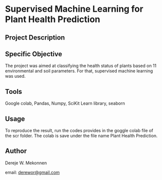 # Supervised Machine Learning for Plant Health Prediction

## Project Description

## Specific Objective
The project was aimed at classifying the health status of plants based on 11 environmental and soil parameters. For that, 
supervised machine learning was used.

## Tools
Google colab, Pandas, Numpy, SciKit Learn library, seaborn

## Usage
To reproduce the result, run the codes provides in the goggle colab file of the scr folder. The colab is save under the file name Plant Health Prediction.

## Author
Dereje W. Mekonnen

email: derewor@gmail.com
